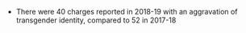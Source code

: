 * There were 40 charges reported in 2018-19 with an aggravation of transgender identity, compared to 52 in 2017-18
